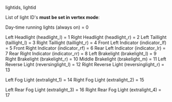 lightids, lightid

List of light ID's **must be set in vertex mode**:

Day-time running lights (always on) = 0

Left Headlight (headlight_l) = 1
Right Headlight (headlight_r) = 2
Left Taillight (taillight_l) = 3
Right Taillight (taillight_r) = 4
Front Left Indicator (indicator_lf) = 5
Front Right Indicator (indicator_rf) = 6
Rear Left Indicator (indicator_lr) = 7
Rear Right Indicator (indicator_rr) = 8
Left Brakelight (brakelight_l) = 9
Right Brakelight (brakelight_r) = 10
Middle Brakelight (brakelight_m) = 11
Left Reverse Light (reversinglight_l) = 12
Right Reverse Light (reversinglight_r) = 13

Left Fog Light (extralight_1) = 14
Right Fog Light (extralight_2) = 15

Left Rear Fog Light (extralight_3) = 16
Right Rear Fog Light (extralight_4) = 17
